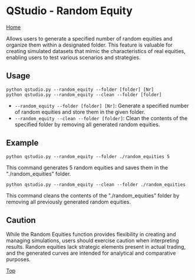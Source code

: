 # QStudio - Random Equity

[Home](index.md)

Allows users to generate a specified number of random equities and organize them within a designated folder. This feature is valuable for creating simulated datasets that mimic the characteristics of real equities, enabling users to test various scenarios and strategies.

## Usage

```textmate
python qstudio.py --random_equity --folder [folder] [Nr]
python qstudio.py --random_equity --clean --folder [folder]
```

- `--random_equity --folder [folder] [Nr]`: Generate a specified number of random equities and store them in the given folder.
- `--random_equity --clean --folder [folder]`: Clean the contents of the specified folder by removing all generated random equities.

## Example

```pythonregexp
python qstudio.py --random_equity --folder ./random_equities 5
```

This command generates 5 random equities and saves them in the "./random_equities" folder.

```pythonregexp
python qstudio.py --random_equity --clean --folder ./random_equities
```

This command cleans the contents of the "./random_equities" folder by removing all previously generated random equities.

## Caution

While the Random Equities function provides flexibility in creating and managing simulations, users should exercise caution when interpreting results. Random equities lack strategic elements present in actual trading, and the generated curves are intended for analytical and comparative purposes.

[Top](#qstudio---random-equity)